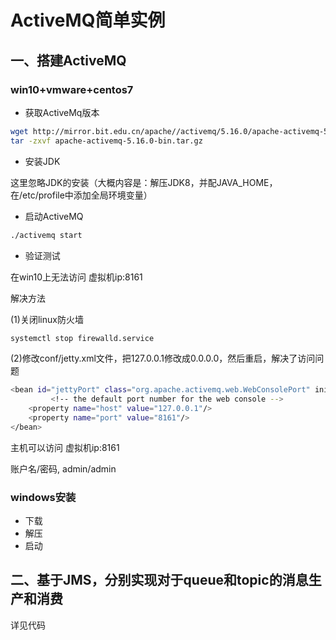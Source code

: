 # ActiveMQ简单实例

## 一、搭建ActiveMQ
### win10+vmware+centos7
- 获取ActiveMq版本
```bash
wget http://mirror.bit.edu.cn/apache//activemq/5.16.0/apache-activemq-5.16.0-bin.tar.gz
tar -zxvf apache-activemq-5.16.0-bin.tar.gz
```
- 安装JDK

这里忽略JDK的安装（大概内容是：解压JDK8，并配JAVA_HOME，在/etc/profile中添加全局环境变量）

- 启动ActiveMQ
```bash
./activemq start
```
- 验证测试

在win10上无法访问 虚拟机ip:8161

解决方法

(1)关闭linux防火墙
```bash
systemctl stop firewalld.service
```

(2)修改conf/jetty.xml文件，把127.0.0.1修改成0.0.0.0，然后重启，解决了访问问题
```bash
<bean id="jettyPort" class="org.apache.activemq.web.WebConsolePort" init-method="start">
         <!-- the default port number for the web console -->
    <property name="host" value="127.0.0.1"/>
    <property name="port" value="8161"/>
</bean>
```
主机可以访问 虚拟机ip:8161

账户名/密码, admin/admin
### windows安装 
- 下载
- 解压
- 启动

## 二、基于JMS，分别实现对于queue和topic的消息生产和消费

详见代码